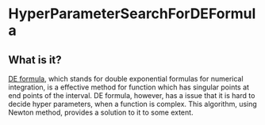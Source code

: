 # HyperParameterSearchForDEFormula

## What is it?
[DE formula](https://www.jstage.jst.go.jp/article/kyotoms1969/9/3/9_3_721/_pdf), which stands for double exponential formulas for numerical integration, is a effective method for function which has singular points at end points of the interval. DE formula, however, has a issue that it is hard to decide hyper parameters, when a function is complex. This algorithm, using Newton method, provides a solution to it to some extent.

